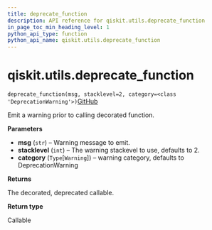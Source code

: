 ```yaml
---
title: deprecate_function
description: API reference for qiskit.utils.deprecate_function
in_page_toc_min_heading_level: 1
python_api_type: function
python_api_name: qiskit.utils.deprecate_function
---
```


# qiskit.utils.deprecate\_function

<span id="qiskit.utils.deprecate_function" />

`deprecate_function(msg, stacklevel=2, category=<class 'DeprecationWarning'>)`[GitHub](https://github.com/qiskit/qiskit/tree/stable/0.41/qiskit/utils/deprecation.py "view source code")

Emit a warning prior to calling decorated function.

**Parameters**

*   **msg** (`str`) – Warning message to emit.
*   **stacklevel** (`int`) – The warning stackevel to use, defaults to 2.
*   **category** (`Type`\[`Warning`]) – warning category, defaults to DeprecationWarning

**Returns**

The decorated, deprecated callable.

**Return type**

Callable

